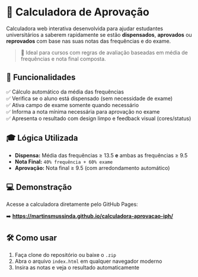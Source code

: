 # 📘 Calculadora de Aprovação

Calculadora web interativa desenvolvida para ajudar estudantes universitários a saberem rapidamente se estão **dispensados**, **aprovados** ou **reprovados** com base nas suas notas das frequências e do exame.

> 🧠 Ideal para cursos com regras de avaliação baseadas em média de frequências e nota final composta.

## 🧮 Funcionalidades

✅ Cálculo automático da média das frequências  
✅ Verifica se o aluno está dispensado (sem necessidade de exame)  
✅ Ativa campo de exame somente quando necessário  
✅ Informa a nota mínima necessária para aprovação no exame  
✅ Apresenta o resultado com design limpo e feedback visual (cores/status)

## 🎓 Lógica Utilizada

- **Dispensa:** Média das frequências ≥ 13.5 **e** ambas as frequências ≥ 9.5  
- **Nota Final:** `40% frequência + 60% exame`  
- **Aprovação:** Nota final ≥ 9.5 (com arredondamento automático)  

## 💻 Demonstração

Acesse a calculadora diretamente pelo GitHub Pages:

➡️ **https://martinsmussinda.github.io/calculadora-aprovacao-iph/**

## 🛠️ Como usar

1. Faça clone do repositório ou baixe o `.zip`  
2. Abra o arquivo `index.html` em qualquer navegador moderno  
3. Insira as notas e veja o resultado automaticamente
